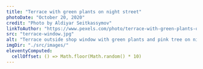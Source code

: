 ```yaml
---
title: "Terrace with green plants on night street"
photoDate: "October 20, 2020"
credit: "Photo by Aldiyar Seitkassymov"
linkToAuthor: "https://www.pexels.com/photo/terrace-with-green-plants-on-night-street-3100835/"
src: "terrace-window.jpg"
alt: "Terrace outside shop window with green plants and pink tree on night street"
imgDir: "./src/images/"
eleventyComputed:
  cellOffset: () => Math.floor(Math.random() * 10)
---
```

